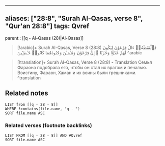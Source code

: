 
---
aliases: ["28:8", "Surah Al-Qasas, verse 8", "Qur'an 28:8"]
tags: Qvref
---

parent:: [[q - Al-Qasas (28)|Al-Qasas]]

> [!arabic]+ Surah Al-Qasas, Verse 8 (28:8)
> <span class="quran-arabic">فَٱلْتَقَطَهُۥٓ ءَالُ فِرْعَوْنَ لِيَكُونَ لَهُمْ عَدُوًّا وَحَزَنًا ۗ إِنَّ فِرْعَوْنَ وَهَـٰمَـٰنَ وَجُنُودَهُمَا كَانُوا۟ خَـٰطِـِٔينَ</span>
^arabic

> [!translation]+ Surah Al-Qasas, Verse 8 (28:8) - Translation
> Семья Фараона подобрала его, чтобы он стал их врагом и печалью. Воистину, Фараон, Хаман и их воины были грешниками.
^translation



## Related notes
```dataview
LIST from [[q - 28 - 8]]
WHERE !contains(file.name, "q - ")
SORT file.name ASC
```

### Related verses (footnote backlinks)
```dataview
LIST FROM [[q - 28 - 8]] AND #Qvref
SORT file.name ASC
```

